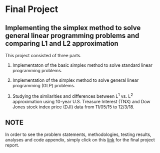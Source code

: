 # Final Project
## Implementing the simplex method to solve general linear programming problems and comparing L1 and L2 approximation
This project consisted of three parts.

1. Implementaton of the basic simplex method to solve standard linear programming problems.

2. Implementation of the simplex method to solve general linear programming (GLP) problems.

3. Studying the similarities and differences between L<sup>1</sup> vs. L<sup>2</sup> approximation using 10-year U.S. Treasure Interest (TNX) and Dow Jones stock index price (DJI) data from 11/05/15 to 12/3/18.

## NOTE
In order to see the problem statements, methodologies, testing results, analyses and code appendix, simply click on this [link](https://github.com/JoseCanela/MATH467-Theory-and-Computational-Methods-for-Optimization/blob/master/Optimization%20Project%202.pdf) for the final project report.
